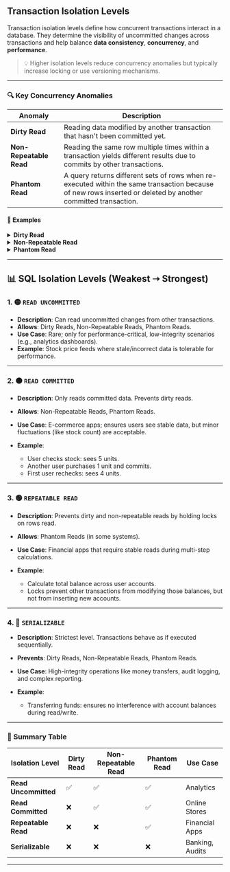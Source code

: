 ## Transaction Isolation Levels

Transaction isolation levels define how concurrent transactions interact in a database. They determine the visibility of uncommitted changes across transactions and help balance **data consistency**, **concurrency**, and **performance**.

> 💡 Higher isolation levels reduce concurrency anomalies but typically increase locking or use versioning mechanisms.

---

### 🔍 Key Concurrency Anomalies

| Anomaly                 | Description                                                                                                                                                   |
| ----------------------- | ------------------------------------------------------------------------------------------------------------------------------------------------------------- |
| **Dirty Read**          | Reading data modified by another transaction that hasn't been committed yet.                                                                                  |
| **Non-Repeatable Read** | Reading the same row multiple times within a transaction yields different results due to commits by other transactions.                                       |
| **Phantom Read**        | A query returns different sets of rows when re-executed within the same transaction because of new rows inserted or deleted by another committed transaction. |

#### 📌 Examples

<details>
<summary><strong>Dirty Read</strong></summary>

```sql
-- Transaction A
UPDATE Accounts SET balance = balance - 100 WHERE id = 123; -- Not committed

-- Transaction B
SELECT balance FROM Accounts WHERE id = 123; -- Sees balance = 900

-- Transaction A
ROLLBACK; -- Balance reverts to 1000

-- ❗ Transaction B read invalid data.
```

</details>

<details>
<summary><strong>Non-Repeatable Read</strong></summary>

```sql
-- Transaction A
SELECT name FROM Users WHERE id = 456; -- Reads "Alice"

-- Transaction B
UPDATE Users SET name = 'Alicia' WHERE id = 456; COMMIT;

-- Transaction A
SELECT name FROM Users WHERE id = 456; -- Now reads "Alicia"
```

</details>

<details>
<summary><strong>Phantom Read</strong></summary>

```sql
-- Transaction A
SELECT COUNT(*) FROM Products WHERE category = 'Electronics'; -- Returns 10

-- Transaction B
INSERT INTO Products (name, category) VALUES ('New Phone', 'Electronics'); COMMIT;

-- Transaction A
SELECT COUNT(*) FROM Products WHERE category = 'Electronics'; -- Returns 11
```

</details>

---

## 📊 SQL Isolation Levels (Weakest ➝ Strongest)

### 1. 🟡 `READ UNCOMMITTED`

* **Description**: Can read uncommitted changes from other transactions.
* **Allows**: Dirty Reads, Non-Repeatable Reads, Phantom Reads.
* **Use Case**: Rare; only for performance-critical, low-integrity scenarios (e.g., analytics dashboards).
* **Example**: Stock price feeds where stale/incorrect data is tolerable for performance.

---

### 2. 🟠 `READ COMMITTED`

* **Description**: Only reads committed data. Prevents dirty reads.
* **Allows**: Non-Repeatable Reads, Phantom Reads.
* **Use Case**: E-commerce apps; ensures users see stable data, but minor fluctuations (like stock count) are acceptable.
* **Example**:

  * User checks stock: sees 5 units.
  * Another user purchases 1 unit and commits.
  * First user rechecks: sees 4 units.

---

### 3. 🟢 `REPEATABLE READ`

* **Description**: Prevents dirty and non-repeatable reads by holding locks on rows read.
* **Allows**: Phantom Reads (in some systems).
* **Use Case**: Financial apps that require stable reads during multi-step calculations.
* **Example**:

  * Calculate total balance across user accounts.
  * Locks prevent other transactions from modifying those balances, but not from inserting new accounts.

---

### 4. 🔵 `SERIALIZABLE`

* **Description**: Strictest level. Transactions behave as if executed sequentially.
* **Prevents**: Dirty Reads, Non-Repeatable Reads, Phantom Reads.
* **Use Case**: High-integrity operations like money transfers, audit logging, and complex reporting.
* **Example**:

  * Transferring funds: ensures no interference with account balances during read/write.

---

### 🧪 Summary Table

| Isolation Level      | Dirty Read | Non-Repeatable Read | Phantom Read | Use Case        |
| -------------------- | ---------- | ------------------- | ------------ | --------------- |
| **Read Uncommitted** | ✅          | ✅                   | ✅            | Analytics       |
| **Read Committed**   | ❌          | ✅                   | ✅            | Online Stores   |
| **Repeatable Read**  | ❌          | ❌                   | ✅            | Financial Apps  |
| **Serializable**     | ❌          | ❌                   | ❌            | Banking, Audits |

---
